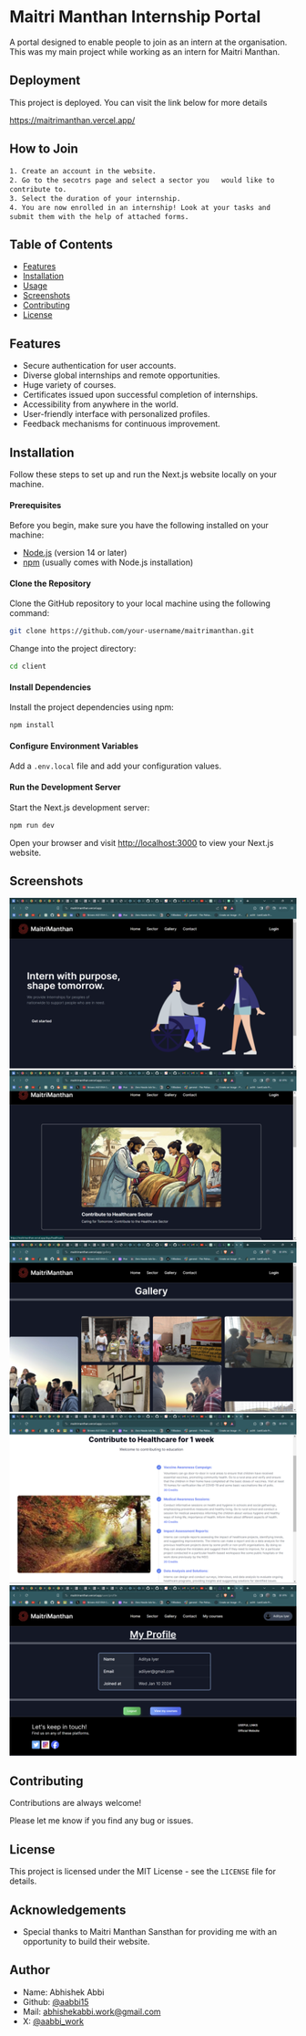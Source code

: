 
# Maitri Manthan Internship Portal

A portal designed to enable people to join as an intern at the organisation. This was my main project while working as an intern for Maitri Manthan.


## Deployment

This project is deployed. You can visit the link below for more details

https://maitrimanthan.vercel.app/




## How to Join

    1. Create an account in the website.
    2. Go to the secotrs page and select a sector you   would like to contribute to.
    3. Select the duration of your internship.
    4. You are now enrolled in an internship! Look at your tasks and submit them with the help of attached forms.

## Table of Contents

- [Features](#features)
- [Installation](#installation)
- [Usage](#usage)
- [Screenshots](#screenshots)
- [Contributing](#contributing)
- [License](#license)
## Features



- Secure authentication for user accounts.
- Diverse global internships and remote opportunities.
- Huge variety of courses.
- Certificates issued upon successful completion of internships.
- Accessibility from anywhere in the world.
- User-friendly interface with personalized profiles.
- Feedback mechanisms for continuous improvement.

## Installation



Follow these steps to set up and run the Next.js website locally on your machine.

####  Prerequisites

Before you begin, make sure you have the following installed on your machine:

- [Node.js](https://nodejs.org/) (version 14 or later)
- [npm](https://www.npmjs.com/) (usually comes with Node.js installation)

#### Clone the Repository

Clone the GitHub repository to your local machine using the following command:

```bash
git clone https://github.com/your-username/maitrimanthan.git
```


Change into the project directory:

```bash
cd client
```

#### Install Dependencies

Install the project dependencies using npm:

```bash
npm install
```

#### Configure Environment Variables


Add a `.env.local` file and add your configuration values.

#### Run the Development Server

Start the Next.js development server:

```bash
npm run dev
```

Open your browser and visit [http://localhost:3000](http://localhost:3000) to view your Next.js website.

## Screenshots

![App Screenshot](screenshots/1.png)
![App Screenshot](screenshots/2.png)
![App Screenshot](screenshots/3.png)
![App Screenshot](screenshots/4.png)
![App Screenshot](screenshots/5.png)


## Contributing

Contributions are always welcome!


Please let me know if you find any bug or issues.


## License

This project is licensed under the MIT License - see the `LICENSE` file for details.



## Acknowledgements

- Special thanks to Maitri Manthan Sansthan  for providing me with an opportunity to build their website.





## Author

- Name: Abhishek Abbi
- Github: [@aabbi15](https://www.github.com/aabbi15)
- Mail: abhishekabbi.work@gmail.com
- X: [@aabbi_work](https://twitter.com/aabbi_work)


